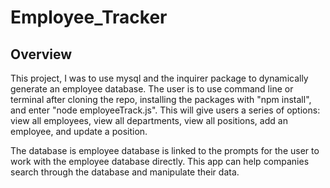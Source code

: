 # Employee_Tracker

## Overview

This project, I was to use mysql and the inquirer package to dynamically generate an employee database. The user is to use command line or terminal after cloning the repo, installing the packages with "npm install", and enter "node employeeTrack.js". This will give users a series of options: view all employees, view all departments, view all positions, add an employee, and update a position.

The database is employee database is linked to the prompts for the user to work with the employee database directly. This app can help companies search through the database and manipulate their data.
